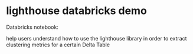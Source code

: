 # lighthouse databricks demo

Databricks notebook:

help users understand how to use the lighthouse library in order to extract clustering metrics for a certain Delta Table
